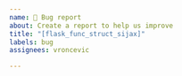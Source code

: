 ```yaml
---
name: 🐛 Bug report
about: Create a report to help us improve
title: "[flask_func_struct_sijax]"
labels: bug
assignees: vroncevic

---
```



